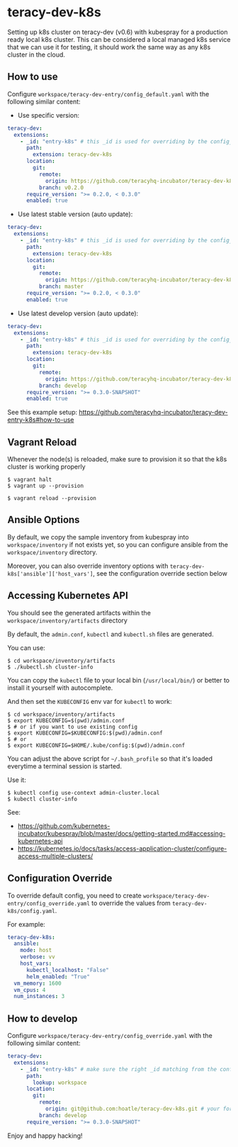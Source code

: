 # teracy-dev-k8s

Setting up k8s cluster on teracy-dev (v0.6) with kubespray for a production ready local k8s cluster.
This can be considered a local managed k8s service that we can use it for testing, it should work
the same way as any k8s cluster in the cloud.


## How to use

Configure `workspace/teracy-dev-entry/config_default.yaml` with the following similar content:

- Use specific version:

```yaml
teracy-dev:
  extensions:
    - _id: "entry-k8s" # this _id is used for overriding by the config_override.yaml file
      path:
        extension: teracy-dev-k8s
      location:
        git:
          remote:
            origin: https://github.com/teracyhq-incubator/teracy-dev-k8s.git
          branch: v0.2.0
      require_version: ">= 0.2.0, < 0.3.0"
      enabled: true
```

- Use latest stable version (auto update):

```yaml
teracy-dev:
  extensions:
    - _id: "entry-k8s" # this _id is used for overriding by the config_override.yaml file
      path:
        extension: teracy-dev-k8s
      location:
        git:
          remote:
            origin: https://github.com/teracyhq-incubator/teracy-dev-k8s.git
          branch: master
      require_version: ">= 0.2.0, < 0.3.0"
      enabled: true
```


- Use latest develop version (auto update):

```yaml
teracy-dev:
  extensions:
    - _id: "entry-k8s" # this _id is used for overriding by the config_override.yaml file
      path:
        extension: teracy-dev-k8s
      location:
        git:
          remote:
            origin: https://github.com/teracyhq-incubator/teracy-dev-k8s.git
          branch: develop
      require_version: ">= 0.3.0-SNAPSHOT"
      enabled: true
```


See this example setup: https://github.com/teracyhq-incubator/teracy-dev-entry-k8s#how-to-use

## Vagrant Reload

Whenever the node(s) is reloaded, make sure to provision it so that the k8s cluster is working properly

```
$ vagrant halt
$ vagrant up --provision
```

```
$ vagrant reload --provision
```


## Ansible Options

By default, we copy the sample inventory from kubespray into `workspace/inventory` if not exists yet,
so you can configure ansible from the `workspace/inventory` directory.

Moreover, you can also override inventory options with `teracy-dev-k8s['ansible']['host_vars']`,
see the configuration override section below


## Accessing Kubernetes API

You should see the generated artifacts within the `workspace/inventory/artifacts` directory

By default, the `admin.conf`, `kubectl` and `kubectl.sh` files are generated.

You can use:

```
$ cd workspace/inventory/artifacts
$ ./kubectl.sh cluster-info
```

You can copy the `kubectl` file to your local bin (`/usr/local/bin/`) or better to install it
yourself with autocomplete.


And then set the `KUBECONFIG` env var for `kubectl` to work:

```
$ cd workspace/inventory/artifacts
$ export KUBECONFIG=$(pwd)/admin.conf
$ # or if you want to use existing config
$ export KUBECONFIG=$KUBECONFIG:$(pwd)/admin.conf
$ # or
$ export KUBECONFIG=$HOME/.kube/config:$(pwd)/admin.conf
```

You can adjust the above script for `~/.bash_profile` so that it's loaded everytime a terminal session is started.

Use it:

```
$ kubectl config use-context admin-cluster.local
$ kubectl cluster-info
```

See:
- https://github.com/kubernetes-incubator/kubespray/blob/master/docs/getting-started.md#accessing-kubernetes-api
- https://kubernetes.io/docs/tasks/access-application-cluster/configure-access-multiple-clusters/

## Configuration Override

To override default config, you need to create `workspace/teracy-dev-entry/config_override.yaml` to
override the values from `teracy-dev-k8s/config.yaml`.

For example:

```yaml
teracy-dev-k8s:
  ansible:
    mode: host
    verbose: vv
    host_vars:
      kubectl_localhost: "False"
      helm_enabled: "True"
  vm_memory: 1600
  vm_cpus: 4
  num_instances: 3
```


## How to develop

Configure `workspace/teracy-dev-entry/config_override.yaml` with the following similar content:


```yaml
teracy-dev:
  extensions:
    - _id: "entry-k8s" # make sure the right _id matching from the config_default.yaml file
      path:
        lookup: workspace
      location:
        git:
          remote:
            origin: git@github.com:hoatle/teracy-dev-k8s.git # your forked repo
          branch: develop
      require_version: ">= 0.3.0-SNAPSHOT"
```


Enjoy and happy hacking!
